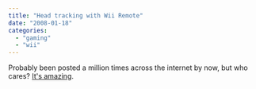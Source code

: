 ```yaml
---
title: "Head tracking with Wii Remote"
date: "2008-01-18"
categories: 
  - "gaming"
  - "wii"
---
```


Probably been posted a million times across the internet by now, but who cares? [It's amazing](http://www.youtube.com/watch?v=Jd3-eiid-Uw).
